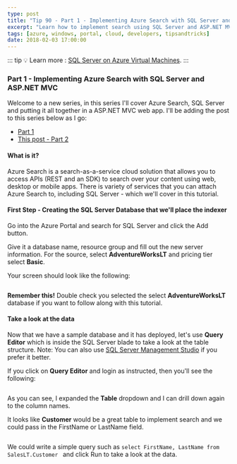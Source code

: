 ```yaml
---
type: post
title: "Tip 90 - Part 1 - Implementing Azure Search with SQL Server and ASP.NET MVC"
excerpt: "Learn how to implement search using SQL Server and ASP.NET MVC"
tags: [azure, windows, portal, cloud, developers, tipsandtricks]
date: 2018-02-03 17:00:00
---
```


::: tip
:bulb: Learn more : [SQL Server on Azure Virtual Machines](https://docs.microsoft.com/azure/virtual-machines/windows/sql/virtual-machines-windows-sql-server-iaas-overview?WT.mc_id=docs-azuredevtips-azureappsdev).
:::

###  Part 1 - Implementing Azure Search with SQL Server and ASP.NET MVC

Welcome to a new series, in this series I'll cover Azure Search, SQL Server and putting it all together in a ASP.NET MVC web app. I'll be adding the post to this series below as I go:

* [Part 1](tip90.html)
* [This post - Part 2](tip91.html)

#### What is it? 

Azure Search is a search-as-a-service cloud solution that allows you to access APIs (REST and an SDK) to search over your content using web, desktop or mobile apps. There is variety of services that you can attach Azure Search to, including SQL Server - which we'll cover in this tutorial. 

#### First Step - Creating the SQL Server Database that we'll place the indexer

Go into the Azure Portal and search for SQL Server and click the Add button. 

Give it a database name, resource group and fill out the new server information. For the source, select **AdventureWorksLT** and pricing tier select **Basic**. 

Your screen should look like the following: 

<img :src="$withBase('/files/azuresearch1.jpg')">

**Remember this!** Double check you selected the select **AdventureWorksLT** database if you want to follow along with this tutorial. 


#### Take a look at the data

Now that we have a sample database and it has deployed, let's use **Query Editor** which is inside the SQL Server blade to take a look at the table structure. Note: You can also use [SQL Server Management Studio](https://docs.microsoft.com/sql/ssms/download-sql-server-management-studio-ssms?WT.mc_id=docs-azuredevtips-azureappsdev) if you prefer it better. 

If you click on **Query Editor** and login as instructed, then you'll see the following:

<img :src="$withBase('/files/azuresearch2.png')">

As you can see, I expanded the **Table** dropdown and I can drill down again to the column names. 

It looks like **Customer** would be a great table to implement search and we could pass in the FirstName or LastName field. 

<img :src="$withBase('/files/azuresearch3.png')">

We could write a simple query such as `select FirstName, LastName from SalesLT.Customer ` and click Run to take a look at the data. 

<img :src="$withBase('/files/azuresearch4.png')">
